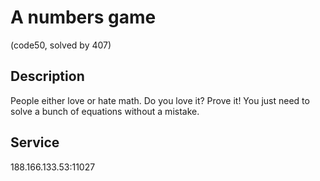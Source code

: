 
# A numbers game

(code50, solved by 407)

## Description

People either love or hate math. Do you love it? Prove it! You just need to solve a bunch of equations without a mistake.

## Service

188.166.133.53:11027
